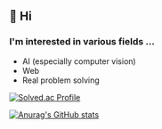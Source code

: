 ## 👋 Hi

### I'm interested in various fields ...
- AI (especially computer vision)
- Web
- Real problem solving


[![Solved.ac Profile](http://mazassumnida.wtf/api/v2/generate_badge?boj=jiy00n)](https://solved.ac/jiy00n/)

[![Anurag's GitHub stats](https://github-readme-stats.vercel.app/api?username=jiy0-0nv&theme=flag-india&show_icons=true)](https://github.com/anuraghazra/github-readme-stats)

<!---
jiy0-0nv/jiy0-0nv is a ✨ special ✨ repository because its `README.md` (this file) appears on your GitHub profile.
You can click the Preview link to take a look at your changes.
--->
